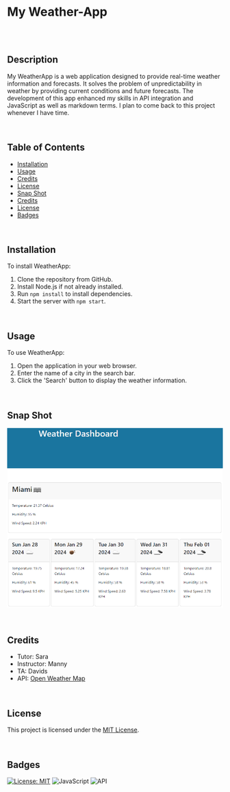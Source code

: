 # My Weather-App

<br/><br/>

## Description

My WeatherApp is a web application designed to provide real-time weather information and forecasts. It solves the problem of unpredictability in weather by providing current conditions and future forecasts. The development of this app enhanced my skills in API integration and JavaScript as well as markdown terms. I plan to come back to this project whenever I have time.

<br/>

## Table of Contents
- [Installation](#installation)
- [Usage](#usage)
- [Credits](#credits)
- [License](#license)
- [Snap Shot](#snap-shot)
- [Credits](#credits)
- [License](#license)
- [Badges](#badges)

<br/>

## Installation

To install WeatherApp:
1. Clone the repository from GitHub.
2. Install Node.js if not already installed.
3. Run `npm install` to install dependencies.
4. Start the server with `npm start`.

<br/>

## Usage

To use WeatherApp:
1. Open the application in your web browser.
2. Enter the name of a city in the search bar.
3. Click the 'Search' button to display the weather information.

<br/>

## Snap Shot
![WeatherApp Screenshot](Assets/images/screenshot.PNG)

<br/>

## Credits

+ Tutor: Sara
+ Instructor: Manny
+ TA: Davids
+ API: [Open Weather Map](https://api.openweathermap.org)

<br/>

## License

This project is licensed under the [MIT License](LICENSE).

<br/>

## Badges

[![License: MIT](https://img.shields.io/badge/License-MIT-yellow.svg)](https://opensource.org/licenses/MIT)
![JavaScript](https://img.shields.io/badge/language-JavaScript-yellow)
![API](https://img.shields.io/badge/API-OpenWeatherMap-blue)
